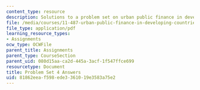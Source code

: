 ```yaml
---
content_type: resource
description: Solutions to a problem set on urban public finance in developing countries.
file: /media/courses/11-487-urban-public-finance-in-developing-countries-fall-2004/81862eeaf598ede3361019e3583a75e2_ps4_ans.pdf
file_type: application/pdf
learning_resource_types:
- Assignments
ocw_type: OCWFile
parent_title: Assignments
parent_type: CourseSection
parent_uid: 080d15aa-ca2d-445a-3acf-1f547ffce699
resourcetype: Document
title: Problem Set 4 Answers
uid: 81862eea-f598-ede3-3610-19e3583a75e2
---
```

